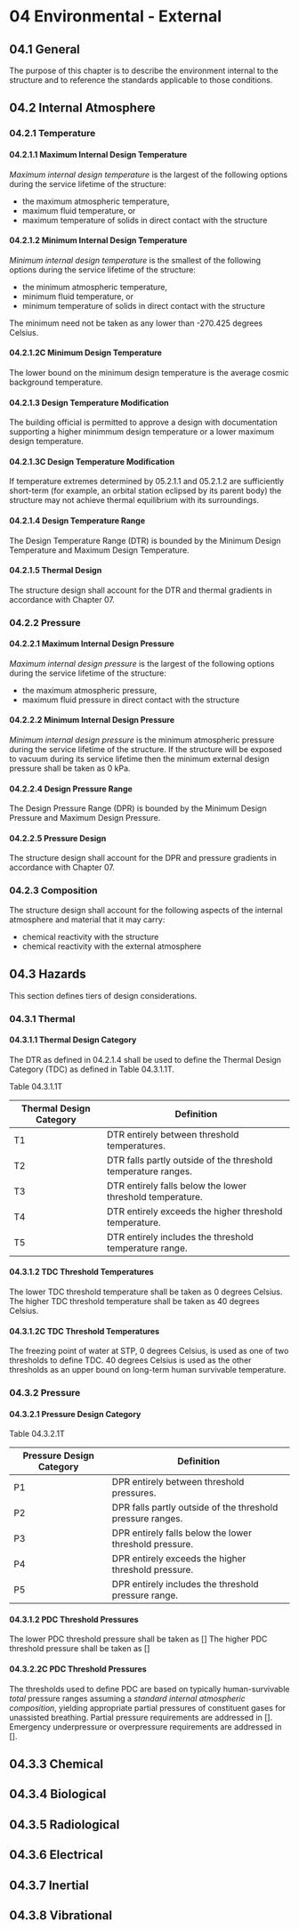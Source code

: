# 04 Environmental - External

## 04.1 General
The purpose of this chapter is to describe the environment internal to the structure and to reference the standards applicable to those conditions.

## 04.2 Internal Atmosphere
### 04.2.1 Temperature
#### 04.2.1.1 Maximum Internal Design Temperature
*Maximum internal design temperature* is the largest of the following options during the service lifetime of the structure:
- the maximum atmospheric temperature,
- maximum fluid temperature, or
- maximum temperature of solids in direct contact with the structure

#### 04.2.1.2 Minimum Internal Design Temperature
*Minimum internal design temperature* is the smallest of the following options during the service lifetime of the structure:
- the minimum atmospheric temperature,
- minimum fluid temperature, or
- minimum temperature of solids in direct contact with the structure

The minimum need not be taken as any lower than -270.425 degrees Celsius.

#### 04.2.1.2C Minimum Design Temperature
The lower bound on the minimum design temperature is the average cosmic background temperature.

#### 04.2.1.3 Design Temperature Modification
The building official is permitted to approve a design with documentation supporting a higher minimmum design temperature or a lower maximum design temperature.

#### 04.2.1.3C Design Temperature Modification
If temperature extremes determined by 05.2.1.1 and 05.2.1.2 are sufficiently short-term (for example, an orbital station eclipsed by its parent body) the structure may not achieve thermal equilibrium with its surroundings.

#### 04.2.1.4 Design Temperature Range
The Design Temperature Range (DTR) is bounded by the Minimum Design Temperature and Maximum Design Temperature.

#### 04.2.1.5 Thermal Design
The structure design shall account for the DTR and thermal gradients in accordance with Chapter 07.

### 04.2.2 Pressure
#### 04.2.2.1 Maximum Internal Design Pressure
*Maximum internal design pressure* is the largest of the following options during the service lifetime of the structure:
- the maximum atmospheric pressure,
- maximum fluid pressure in direct contact with the structure

#### 04.2.2.2 Minimum Internal Design Pressure
*Minimum internal design pressure* is the minimum atmospheric pressure during the service lifetime of the structure. If the structure will be exposed to vacuum during its service lifetime then the minimum external design pressure shall be taken as 0 kPa.

#### 04.2.2.4 Design Pressure Range
The Design Pressure Range (DPR) is bounded by the Minimum Design Pressure and Maximum Design Pressure.

#### 04.2.2.5 Pressure Design
The structure design shall account for the DPR and pressure gradients in accordance with Chapter 07.

### 04.2.3 Composition

The structure design shall account for the following aspects of the internal atmosphere and material that it may carry:

- chemical reactivity with the structure
- chemical reactivity with the external atmosphere

## 04.3 Hazards
This section defines tiers of design considerations.

### 04.3.1 Thermal
#### 04.3.1.1 Thermal Design Category
The DTR as defined in 04.2.1.4 shall be used to define the Thermal Design Category (TDC) as defined in Table 04.3.1.1T.

Table 04.3.1.1T

| Thermal Design Category | Definition |
| ----------- | ----------- |
| T1 | DTR entirely between threshold temperatures. |
| T2 | DTR falls partly outside of the threshold temperature ranges. |
| T3 | DTR entirely falls below the lower threshold temperature. |
| T4 | DTR entirely exceeds the higher threshold temperature. |
| T5 | DTR entirely includes the threshold temperature range. |

#### 04.3.1.2 TDC Threshold Temperatures
The lower TDC threshold temperature shall be taken as 0 degrees Celsius.
The higher TDC threshold temperature shall be taken as 40 degrees Celsius.

#### 04.3.1.2C TDC Threshold Temperatures
The freezing point of water at STP, 0 degrees Celsius, is used as one of two thresholds to define TDC. 40 degrees Celsius is used as the other thresholds as an upper bound on long-term human survivable temperature.

### 04.3.2 Pressure
#### 04.3.2.1 Pressure Design Category

Table 04.3.2.1T

| Pressure Design Category | Definition |
| ----------- | ----------- |
| P1 | DPR entirely between threshold pressures. |
| P2 | DPR falls partly outside of the threshold pressure ranges. |
| P3 | DPR entirely falls below the lower threshold pressure. |
| P4 | DPR entirely exceeds the higher threshold pressure. |
| P5 | DPR entirely includes the threshold pressure range. |

#### 04.3.1.2 PDC Threshold Pressures
The lower PDC threshold pressure shall be taken as []
The higher PDC threshold pressure shall be taken as []

#### 04.3.2.2C PDC Threshold Pressures
The thresholds used to define PDC are based on typically human-survivable *total* pressure ranges assuming a *standard internal atmospheric composition*, yielding appropriate partial pressures of constituent gases for unassisted breathing. Partial pressure requirements are addressed in []. Emergency underpressure or overpressure requirements are addressed in [].

## 04.3.3 Chemical

## 04.3.4 Biological

## 04.3.5 Radiological

## 04.3.6 Electrical

## 04.3.7 Inertial

## 04.3.8 Vibrational
